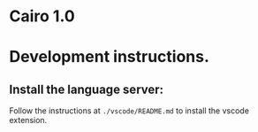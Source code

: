# Cairo 1.0

# Development instructions.
## Install the language server:
Follow the instructions at `./vscode/README.md` to install the vscode extension.
